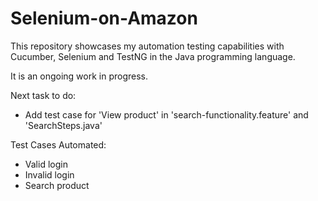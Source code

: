 # Selenium-on-Amazon
This repository showcases my automation testing capabilities with Cucumber, Selenium and TestNG in the Java programming language. 

It is an ongoing work in progress.

Next task to do: 
- Add test case for 'View product' in 'search-functionality.feature' and 'SearchSteps.java'

Test Cases Automated:
- Valid login
- Invalid login
- Search product
